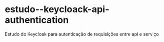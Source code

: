 # estudo--keycloack-api-authentication
Estudo do Keycloak para autenticação de requisições entre api e serviço
